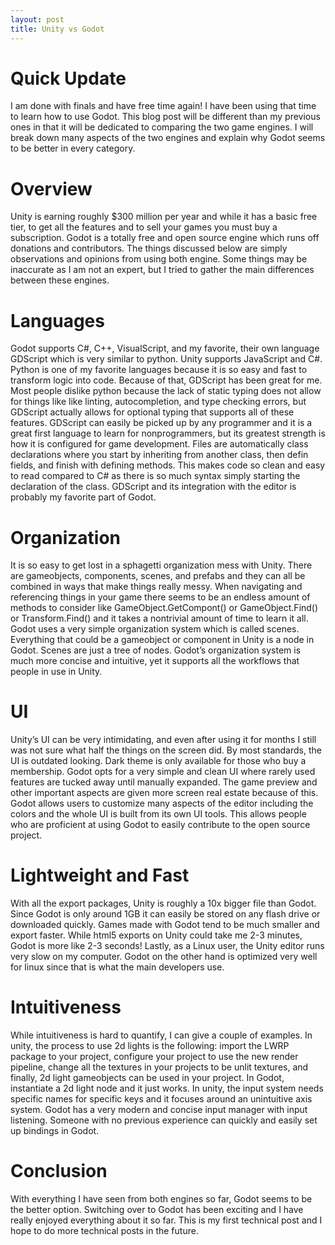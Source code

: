 ```yaml
---
layout: post
title: Unity vs Godot
---
```


# Quick Update

I am done with finals and have free time again! I have been using that time to learn how to use Godot. This blog post will be different than my previous ones in that it will be dedicated to comparing the two game engines. I will break down many aspects of the two engines and explain why Godot seems to be better in every category.

# Overview

Unity is earning roughly $300 million per year and while it has a basic free tier, to get all the features and to sell your games you must buy a subscription. Godot is a totally free and open source engine which runs off donations and contributors. The things discussed below are simply observations and opinions from using both engine. Some things may be inaccurate as I am not an expert, but I tried to gather the main differences between these engines.

# Languages

Godot supports C#, C++, VisualScript, and my favorite, their own language GDScript which is very similar to python. Unity supports JavaScript and C#. Python is one of my favorite languages because it is so easy and fast to transform logic into code. Because of that, GDScript has been great for me.  Most people dislike python because the lack of static typing does not allow for things like like linting, autocompletion, and type checking errors, but GDScript actually allows for optional typing that supports all of these features. GDScript can easily be picked up by any programmer and it is a great first language to learn for nonprogrammers, but its greatest strength is how it is configured for game development. Files are automatically class declarations where you start by inheriting from another class, then defin fields, and finish with defining methods. This makes code so clean and easy to read compared to C# as there is so much syntax simply starting the declaration of the class. GDScript and its integration with the editor is probably my favorite part of Godot.

# Organization

It is so easy to get lost in a sphagetti organization mess with Unity. There are gameobjects, components, scenes, and prefabs and they can all be combined in ways that make things really messy. When navigating and referencing things in your game there seems to be an endless amount of methods to consider like GameObject.GetCompont() or GameObject.Find() or Transform.Find() and it takes a nontrivial amount of time to learn it all. Godot uses a very simple organization system which is called scenes. Everything that could be a gameobject or component in Unity is a node in Godot. Scenes are just a tree of nodes. Godot’s organization system is much more concise and intuitive, yet it supports all the workflows that people in use in Unity.

# UI

Unity’s UI can be very intimidating, and even after using it for months I still was not sure what half the things on the screen did. By most standards, the UI is outdated looking. Dark theme is only available for those who buy a membership. Godot opts for a very simple and clean UI where rarely used features are tucked away until manually expanded. The game preview and other important aspects are given more screen real estate because of this. Godot allows users to customize many aspects of the editor including the colors and the whole UI is built from its own UI tools. This allows people who are proficient at using Godot to easily contribute to the open source project.

# Lightweight and Fast

With all the export packages, Unity is roughly a 10x bigger file than Godot. Since Godot is only around 1GB it can easily be stored on any flash drive or downloaded quickly. Games made with Godot tend to be much smaller and export faster. While html5 exports on Unity could take me 2-3 minutes, Godot is more like 2-3 seconds! Lastly, as a Linux user, the Unity editor runs very slow on my computer. Godot on the other hand is optimized very well for linux since that is what the main developers use. 

# Intuitiveness

While intuitiveness is hard to quantify, I can give a couple of examples. In unity, the process to use 2d lights is the following: import the LWRP package to your project, configure your project to use the new render pipeline, change all the textures in your projects to be unlit textures, and finally, 2d light gameobjects can be used in your project. In Godot, instantiate a 2d light node and it just works. In unity, the input system needs specific names for specific keys and it focuses around an unintuitive axis system. Godot has a very modern and concise input manager with input listening. Someone with no previous experience can quickly and easily set up bindings in Godot.

# Conclusion

With everything I have seen from both engines so far, Godot seems to be the better option. Switching over to Godot has been exciting and I have really enjoyed everything about it so far. This is my first technical post and I hope to do more technical posts in the future. 
